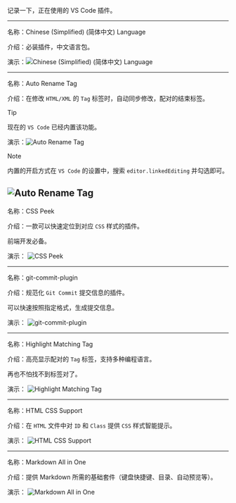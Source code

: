 记录一下，正在使用的 VS Code 插件。

---


名称：Chinese (Simplified) (简体中文) Language

介绍：必装插件，中文语言包。

演示：![Chinese (Simplified) (简体中文) Language](/assets/file/2025/02/2025020301.webp)

---

名称：Auto Rename Tag

介绍：在修改 `HTML/XML` 的 `Tag` 标签时，自动同步修改，配对的结束标签。

> [!TIP]
> 现在的 `VS Code` 已经内置该功能。

演示：![Auto Rename Tag](/assets/file/2025/02/2025020302.gif)

> [!NOTE]
> 内置的开启方式在 `VS Code` 的设置中，搜索 `editor.linkedEditing` 并勾选即可。

![Auto Rename Tag](/assets/file/2025/02/2025020303.webp)
---

名称：CSS Peek

介绍：一款可以快速定位到对应 `CSS` 样式的插件。

前端开发必备。

演示：
![CSS Peek](/assets/file/2025/02/2025020304.gif)

---

名称：git-commit-plugin

介绍：规范化 `Git Commit` 提交信息的插件。

可以快速按照指定格式，生成提交信息。

演示：
![git-commit-plugin](/assets/file/2025/02/2025020305.gif)

---

名称：Highlight Matching Tag

介绍：高亮显示配对的 `Tag` 标签，支持多种编程语言。

再也不怕找不到标签对了。

演示：
![Highlight Matching Tag](/assets/file/2025/02/2025020306.gif)

---

名称：HTML CSS Support

介绍：在 `HTML` 文件中对 `ID` 和 `Class` 提供 `CSS` 样式智能提示。

演示：
![HTML CSS Support](/assets/file/2025/02/2025020307.webp)

---

名称：Markdown All in One

介绍：提供 Markdown 所需的基础套件（键盘快捷键、目录、自动预览等）。

演示：
![Markdown All in One](/assets/file/2025/02/2025020308.webp)